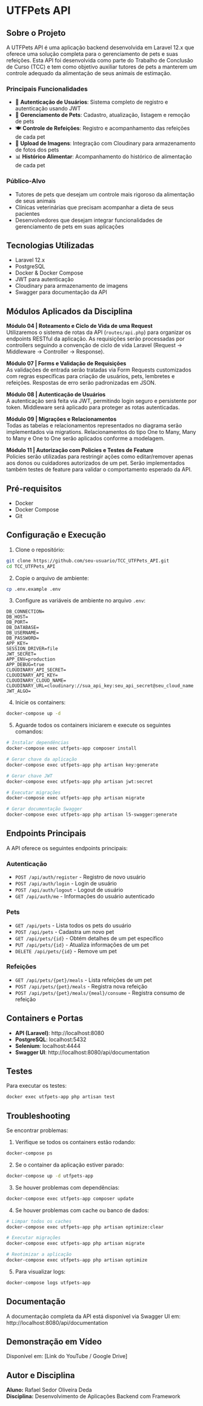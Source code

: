 # UTFPets API

## Sobre o Projeto

A UTFPets API é uma aplicação backend desenvolvida em Laravel 12.x que oferece uma solução completa para o gerenciamento de pets e suas refeições. Esta API foi desenvolvida como parte do Trabalho de Conclusão de Curso (TCC) e tem como objetivo auxiliar tutores de pets a manterem um controle adequado da alimentação de seus animais de estimação.

### Principais Funcionalidades

- 🔐 **Autenticação de Usuários**: Sistema completo de registro e autenticação usando JWT
- 🐾 **Gerenciamento de Pets**: Cadastro, atualização, listagem e remoção de pets
- 🍽️ **Controle de Refeições**: Registro e acompanhamento das refeições de cada pet
- 📸 **Upload de Imagens**: Integração com Cloudinary para armazenamento de fotos dos pets
- 📊 **Histórico Alimentar**: Acompanhamento do histórico de alimentação de cada pet

### Público-Alvo

- Tutores de pets que desejam um controle mais rigoroso da alimentação de seus animais
- Clínicas veterinárias que precisam acompanhar a dieta de seus pacientes
- Desenvolvedores que desejam integrar funcionalidades de gerenciamento de pets em suas aplicações

## Tecnologias Utilizadas

- Laravel 12.x
- PostgreSQL
- Docker & Docker Compose
- JWT para autenticação
- Cloudinary para armazenamento de imagens
- Swagger para documentação da API

## Módulos Aplicados da Disciplina

**Módulo 04 | Roteamento e Ciclo de Vida de uma Request**  
Utilizaremos o sistema de rotas da API (`routes/api.php`) para organizar os endpoints RESTful da aplicação. As requisições serão processadas por controllers seguindo a convenção de ciclo de vida Laravel (Request → Middleware → Controller → Response).

**Módulo 07 | Forms e Validação de Requisições**  
As validações de entrada serão tratadas via Form Requests customizados com regras específicas para criação de usuários, pets, lembretes e refeições. Respostas de erro serão padronizadas em JSON.

**Módulo 08 | Autenticação de Usuários**  
A autenticação será feita via JWT, permitindo login seguro e persistente por token. Middleware será aplicado para proteger as rotas autenticadas.

**Módulo 09 | Migrações e Relacionamentos**  
Todas as tabelas e relacionamentos representados no diagrama serão implementados via migrations. Relacionamentos do tipo One to Many, Many to Many e One to One serão aplicados conforme a modelagem.

**Módulo 11 | Autorização com Policies e Testes de Feature**  
Policies serão utilizadas para restringir ações como editar/remover apenas aos donos ou cuidadores autorizados de um pet. Serão implementados também testes de feature para validar o comportamento esperado da API.

## Pré-requisitos

- Docker
- Docker Compose
- Git

## Configuração e Execução

1. Clone o repositório:
```bash
git clone https://github.com/seu-usuario/TCC_UTFPets_API.git
cd TCC_UTFPets_API
```

2. Copie o arquivo de ambiente:
```bash
cp .env.example .env
```

3. Configure as variáveis de ambiente no arquivo `.env`:
```env
DB_CONNECTION=
DB_HOST=
DB_PORT=
DB_DATABASE=
DB_USERNAME=
DB_PASSWORD=
APP_KEY=
SESSION_DRIVER=file
JWT_SECRET= 
APP_ENV=production
APP_DEBUG=true
CLOUDINARY_API_SECRET=
CLOUDINARY_API_KEY=
CLOUDINARY_CLOUD_NAME=
CLOUDINARY_URL=cloudinary://sua_api_key:seu_api_secret@seu_cloud_name
JWT_ALGO=
```

4. Inicie os containers:
```bash
docker-compose up -d
```

5. Aguarde todos os containers iniciarem e execute os seguintes comandos:
```bash
# Instalar dependências
docker-compose exec utfpets-app composer install

# Gerar chave da aplicação
docker-compose exec utfpets-app php artisan key:generate

# Gerar chave JWT
docker-compose exec utfpets-app php artisan jwt:secret

# Executar migrações
docker-compose exec utfpets-app php artisan migrate

# Gerar documentação Swagger
docker-compose exec utfpets-app php artisan l5-swagger:generate
```

## Endpoints Principais

A API oferece os seguintes endpoints principais:

### Autenticação
- `POST /api/auth/register` - Registro de novo usuário
- `POST /api/auth/login` - Login de usuário
- `POST /api/auth/logout` - Logout de usuário
- `GET /api/auth/me` - Informações do usuário autenticado

### Pets
- `GET /api/pets` - Lista todos os pets do usuário
- `POST /api/pets` - Cadastra um novo pet
- `GET /api/pets/{id}` - Obtém detalhes de um pet específico
- `PUT /api/pets/{id}` - Atualiza informações de um pet
- `DELETE /api/pets/{id}` - Remove um pet

### Refeições
- `GET /api/pets/{pet}/meals` - Lista refeições de um pet
- `POST /api/pets/{pet}/meals` - Registra nova refeição
- `POST /api/pets/{pet}/meals/{meal}/consume` - Registra consumo de refeição

## Containers e Portas

- **API (Laravel)**: http://localhost:8080
- **PostgreSQL**: localhost:5432
- **Selenium**: localhost:4444
- **Swagger UI**: http://localhost:8080/api/documentation

## Testes

Para executar os testes:
```bash
docker exec utfpets-app php artisan test
```

## Troubleshooting

Se encontrar problemas:

1. Verifique se todos os containers estão rodando:
```bash
docker-compose ps
```

2. Se o container da aplicação estiver parado:
```bash
docker-compose up -d utfpets-app
```

3. Se houver problemas com dependências:
```bash
docker-compose exec utfpets-app composer update
```

4. Se houver problemas com cache ou banco de dados:
```bash
# Limpar todos os caches
docker-compose exec utfpets-app php artisan optimize:clear

# Executar migrações
docker-compose exec utfpets-app php artisan migrate

# Reotimizar a aplicação
docker-compose exec utfpets-app php artisan optimize
```

5. Para visualizar logs:
```bash
docker-compose logs utfpets-app
```

## Documentação

A documentação completa da API está disponível via Swagger UI em:
http://localhost:8080/api/documentation

## Demonstração em Vídeo

Disponível em: [Link do YouTube / Google Drive]

## Autor e Disciplina

**Aluno:** Rafael Sedor Oliveira Deda  
**Disciplina:** Desenvolvimento de Aplicações Backend com Framework

